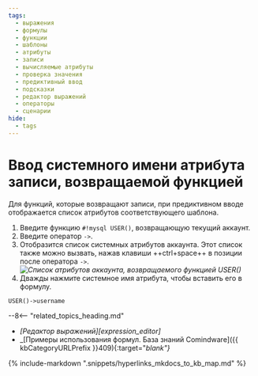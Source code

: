 ```yaml
---
tags:
  - выражения
  - формулы
  - функции
  - шаблоны
  - атрибуты
  - записи
  - вычисляемые атрибуты
  - проверка значения
  - предиктивный ввод
  - подсказки
  - редактор выражений
  - операторы
  - сценарии
hide:
  - tags
---
```


# Ввод системного имени атрибута записи, возвращаемой функцией

Для функций, которые возвращают записи, при предиктивном вводе отображается список атрибутов соответствующего шаблона.

1. Введите функцию `#!mysql USER()`, возвращающую текущий аккаунт.
2. Введите оператор `->`.
3. Отобразится список системных атрибутов аккаунта. Этот список также можно вызвать, нажав клавиши ++ctrl+space++ в позиции после оператора `->`.
    *![Список атрибутов аккаунта, возвращаемого функцией USER()](formula_editor_function_returned_attribute_autocomplete.png)*
4. Дважды нажмите системное имя атрибута, чтобы вставить его в формулу.

```mysql title="Пример: формула, возвращающая имя пользователя текущего аккаунта"
USER()->username
```

<div class="relatedTopics" markdown="block">

--8<-- "related_topics_heading.md"

- _[Редактор выражений][expression_editor]_
- _[Примеры использования формул. База знаний Comindware]({{ kbCategoryURLPrefix }}409){:target="_blank"}_

</div>

{% include-markdown ".snippets/hyperlinks_mkdocs_to_kb_map.md" %}
